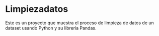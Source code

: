 # Limpiezadatos
Este es un proyecto que muestra el proceso de limpieza de datos de un dataset usando Python y su librería Pandas.
